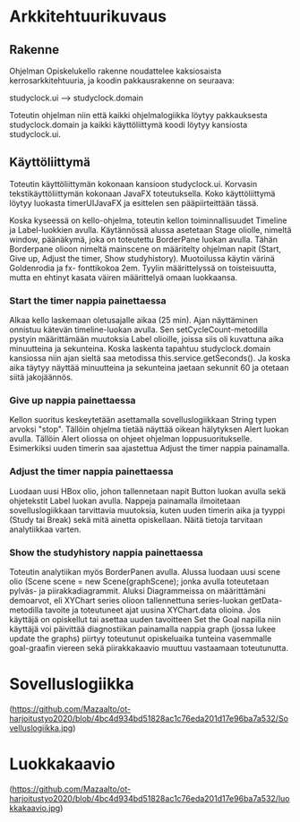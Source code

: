 # Arkkitehtuurikuvaus

## Rakenne

Ohjelman Opiskelukello rakenne noudattelee kaksiosaista kerrosarkkitehtuuria, ja koodin pakkausrakenne on seuraava:

studyclock.ui --> studyclock.domain

Toteutin ohjelman niin että kaikki ohjelmalogiikka löytyy pakkauksesta studyclock.domain ja kaikki käyttöliittymä koodi löytyy kansiosta studyclock.ui.

## Käyttöliittymä 

Toteutin käyttöliittymän kokonaan kansioon studyclock.ui. Korvasin tekstikäyttöliittymän kokonaan JavaFX toteutuksella. Koko käyttöliittymä löytyy luokasta timerUIJavaFX ja esittelen sen pääpiirteittään tässä.

Koska kyseessä on kello-ohjelma, toteutin kellon toiminnallisuudet Timeline ja Label-luokkien avulla. Käytännössä alussa asetetaan Stage oliolle, nimeltä window, päänäkymä, joka on toteutettu BorderPane luokan avulla. Tähän Borderpane olioon nimeltä mainscene on määritelty ohjelman napit (Start, Give up, Adjust the timer, Show studyhistory). Muotoilussa käytin värinä Goldenrodia ja fx- fonttikokoa 2em. Tyylin määrittelyssä on toisteisuutta, mutta en ehtinyt kasata väiren määrittelyä omaan luokkaansa.

### Start the timer nappia painettaessa
Alkaa kello laskemaan oletusajalle aikaa (25 min). Ajan näyttäminen onnistuu kätevän timeline-luokan avulla. Sen setCycleCount-metodilla pystyin määrittämään muutoksia Label olioille, joissa siis oli kuvattuna aika minuutteina ja sekunteina. Koska laskenta tapahtuu studyclock.domain kansiossa niin ajan sieltä saa metodissa this.service.getSeconds(). Ja koska aika täytyy näyttää minuutteina ja sekunteina jaetaan sekunnit 60 ja otetaan siitä jakojäännös. 

### Give up nappia painettaessa
Kellon suoritus keskeytetään asettamalla sovelluslogiikkaan String typen arvoksi "stop". Tällöin ohjelma tietää näyttää oikean hälytyksen Alert luokan avulla. Tällöin Alert oliossa on ohjeet ohjelman loppusuoritukselle. Esimerkiksi uuden timerin saa ajastettua Adjust the timer nappia painamalla.

### Adjust the timer nappia painettaessa
Luodaan uusi HBox olio, johon tallennetaan napit Button luokan avulla sekä ohjetekstit Label luokan avulla. Nappeja painamalla ilmoitetaan sovelluslogiikkaan tarvittavia muutoksia, kuten uuden timerin aika ja tyyppi (Study tai Break) sekä mitä ainetta opiskellaan. Näitä tietoja tarvitaan analytiikkaa varten.

### Show the studyhistory nappia painettaessa
Toteutin analytiikan myös BorderPanen avulla. Alussa luodaan uusi scene olio (Scene scene = new Scene(graphScene); jonka avulla toteutetaan pylväs- ja piirakkadiagrammit. Aluksi Diagrammeissa on määrittämäni demoarvot, eli XYChart series olioon tallennettuna series-luokan getData-metodilla tavoite ja toteutuneet ajat uusina XYChart.data olioina. Jos käyttäjä on opiskellut tai asettaa uuden tavoitteen Set the Goal napilla niin käyttäjä voi päivittää diagnostiikan painamalla nappia graph (jossa lukee update the graphs) piirtyy toteutunut opiskeluaika tunteina vasemmalle goal-graafin viereen sekä piirakkakaavio muuttuu vastaamaan toteutunutta.

# Sovelluslogiikka

(https://github.com/Mazaalto/ot-harjoitustyo2020/blob/4bc4d934bd51828ac1c76eda201d17e96ba7a532/Sovelluslogiikka.jpg)

# Luokkakaavio
(https://github.com/Mazaalto/ot-harjoitustyo2020/blob/4bc4d934bd51828ac1c76eda201d17e96ba7a532/luokkakaavio.jpg)
